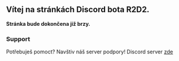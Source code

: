 ## Vítej na stránkách Discord bota R2D2.

**Stránka bude dokončena již brzy.**

### Support

Potřebuješ pomoct? Navštiv náš server podpory! Discord server [zde](https://discord.gg/4U5hvcw)
